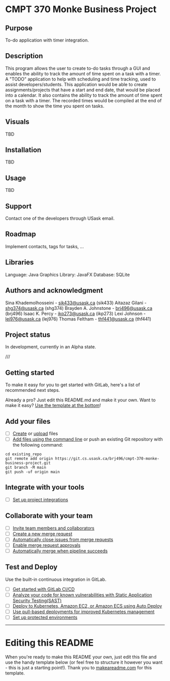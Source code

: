 # CMPT 370 Monke Business Project

## Purpose
To-do application with timer integration. 

## Description
This program allows the user to create to-do tasks through a GUI and enables the ability to track the amount of time spent on a task with a timer. A "TODO" application to help with scheduling and time tracking, used to assist developers/students. This application would be able to create assignments/projects that have a start and end date, that would be placed into a calendar. It also contains the ability to track the amount of time spent on a task with a timer. The recorded times would be compiled at the end of the month to show the time you spent on tasks.

## Visuals
TBD

## Installation
TBD

## Usage
TBD

## Support
Contact one of the developers through USask email. 

## Roadmap
Implement contacts, tags for tasks, ...

## Libraries
Language: Java
Graphics Library: JavaFX
Database: SQLite

## Authors and acknowledgment
Sina Khademolhosseini - sik433@usask.ca (sik433)
Aitazaz Gilani - shg374@usask.ca (shg374)
Brayden A. Johnstone - brj496@usask.ca (brj496)
Isaac K. Percy - ikp273@usask.ca (ikp273)
Lexi Johnson - lej976@usask.ca (lej976)
Thomas Feltham - thf441@usask.ca (thf441)

## Project status
In development, currently in an Alpha state. 


///

## Getting started

To make it easy for you to get started with GitLab, here's a list of recommended next steps.

Already a pro? Just edit this README.md and make it your own. Want to make it easy? [Use the template at the bottom](#editing-this-readme)!

## Add your files

- [ ] [Create](https://docs.gitlab.com/ee/user/project/repository/web_editor.html#create-a-file) or [upload](https://docs.gitlab.com/ee/user/project/repository/web_editor.html#upload-a-file) files
- [ ] [Add files using the command line](https://docs.gitlab.com/ee/gitlab-basics/add-file.html#add-a-file-using-the-command-line) or push an existing Git repository with the following command:

```
cd existing_repo
git remote add origin https://git.cs.usask.ca/brj496/cmpt-370-monke-business-project.git
git branch -M main
git push -uf origin main
```

## Integrate with your tools

- [ ] [Set up project integrations](https://git.cs.usask.ca/brj496/cmpt-370-monke-business-project/-/settings/integrations)

## Collaborate with your team

- [ ] [Invite team members and collaborators](https://docs.gitlab.com/ee/user/project/members/)
- [ ] [Create a new merge request](https://docs.gitlab.com/ee/user/project/merge_requests/creating_merge_requests.html)
- [ ] [Automatically close issues from merge requests](https://docs.gitlab.com/ee/user/project/issues/managing_issues.html#closing-issues-automatically)
- [ ] [Enable merge request approvals](https://docs.gitlab.com/ee/user/project/merge_requests/approvals/)
- [ ] [Automatically merge when pipeline succeeds](https://docs.gitlab.com/ee/user/project/merge_requests/merge_when_pipeline_succeeds.html)

## Test and Deploy

Use the built-in continuous integration in GitLab.

- [ ] [Get started with GitLab CI/CD](https://docs.gitlab.com/ee/ci/quick_start/index.html)
- [ ] [Analyze your code for known vulnerabilities with Static Application Security Testing(SAST)](https://docs.gitlab.com/ee/user/application_security/sast/)
- [ ] [Deploy to Kubernetes, Amazon EC2, or Amazon ECS using Auto Deploy](https://docs.gitlab.com/ee/topics/autodevops/requirements.html)
- [ ] [Use pull-based deployments for improved Kubernetes management](https://docs.gitlab.com/ee/user/clusters/agent/)
- [ ] [Set up protected environments](https://docs.gitlab.com/ee/ci/environments/protected_environments.html)

***

# Editing this README

When you're ready to make this README your own, just edit this file and use the handy template below (or feel free to structure it however you want - this is just a starting point!). Thank you to [makeareadme.com](https://www.makeareadme.com/) for this template.
